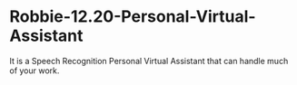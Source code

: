 # Robbie-12.20-Personal-Virtual-Assistant
It is a Speech Recognition Personal Virtual Assistant that can handle much of your work.
